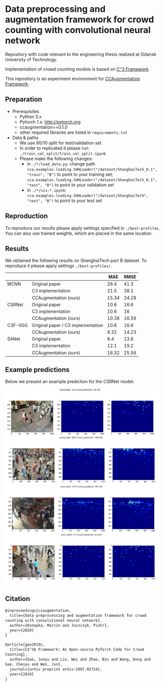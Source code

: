 # Data preprocessing and augmentation framework for crowd counting with convolutional neural network

Repository with code relevant to the engineering thesis realized at Gdansk University of Technology.

Implementation of crowd counting models is based on [C^3 Framework](https://github.com/gjy3035/C-3-Framework).

This repository is an experiment environment for [CCAugmentation Framework](https://github.com/pijuszczyk/CCAugmentation).

## Preparation
- Prerequisites
  - Python 3.x
  - Pytorch 1.x: http://pytorch.org
  - ccaugmentation==0.1.0
  - other required libraries are listed in ```requirements.txt```
- Data & paths
  - We use 90/10 split for test/validation set
  - In order to replicated it please run `./train_val_split/train_val_split.ipynb`
  - Please make the following changes:
    - in `./*/load_data.py`: change path `cca.examples.loading.SHHLoader("/dataset/ShanghaiTech_0.1", "train", "B")` to point to your training set; `cca.examples.loading.SHHLoader("/dataset/ShanghaiTech_0.1", "test", "B")` to point to your validation set
    - in `./*/vis-*.ipynb`: `cca.examples.loading.SHHLoader("/dataset/ShanghaiTech", "test", "B")` to point to your test set

## Reproduction
 
To reproduce our results please apply settings specified in `./best-profiles`. You can also use trained weights, which are placed in the same location.

## Results

We obtained the following results on ShanghaiTech part B dataset. To reproduce it please apply settings `./best-profiles/`.

|         |                                    | MAE   | RMSE  |
|---------|------------------------------------|-------|-------|
|   MCNN  | Original paper                     |  26.4 |  41.3 |
|         | C3 implementation                  |  21.5 |  38.1 |
|         | CCAugmentation (ours)              | 15.34 | 24.28 |
|  CSRNet | Original paper                     |  10.6 |  16.6 |
|         | C3 implementation                  |  10.6 |    16 |
|         | CCAugmentation (ours)              | 10.38 | 16.56 |
| C3F-VGG | Original paper / C3 implementation |  10.6 |  16.6 |
|         | CCAugmentation (ours)              |  9.32 | 14.23 |
|  SANet  | Original paper                     |   8.4 |  13.6 |
|         | C3 implementation                  |  12.1 |  19.2 |
|         | CCAugmentation (ours)              | 16.32 | 25.56 |

## Example predictions

Below we present an example prediction for the CSRNet model.

![img](./img/csrnet_9.84_15.14.png)

## Citation

```
@inproceedings{ccaugmentation,
  title={Data preprocessing and augmentation framework for crowd counting with convolutional neural network},
  author={Konopka, Marcin and Juszczyk, Piotr},
  year={2020}
}
```
```
@article{gao2019c,
  title={C$^3$ Framework: An Open-source PyTorch Code for Crowd Counting},
  author={Gao, Junyu and Lin, Wei and Zhao, Bin and Wang, Dong and Gao, Chenyu and Wen, Jun},
  journal={arXiv preprint arXiv:1907.02724},
  year={2019}
}
```
